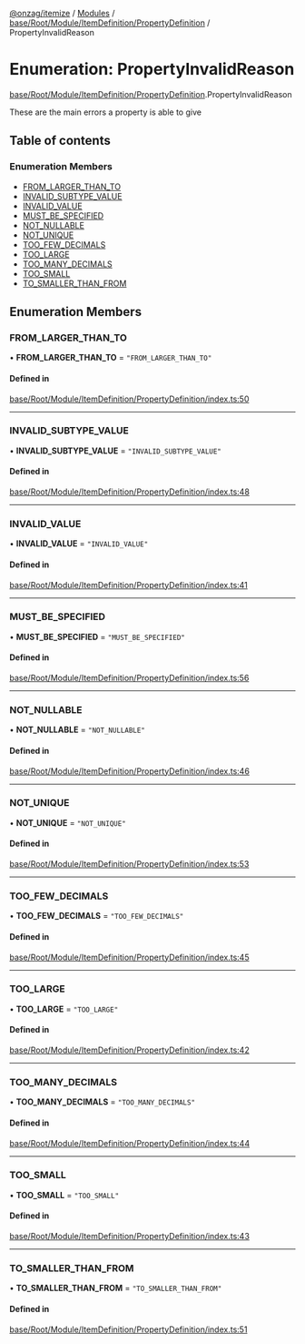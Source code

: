 [@onzag/itemize](../README.md) / [Modules](../modules.md) / [base/Root/Module/ItemDefinition/PropertyDefinition](../modules/base_Root_Module_ItemDefinition_PropertyDefinition.md) / PropertyInvalidReason

# Enumeration: PropertyInvalidReason

[base/Root/Module/ItemDefinition/PropertyDefinition](../modules/base_Root_Module_ItemDefinition_PropertyDefinition.md).PropertyInvalidReason

These are the main errors a property is able to give

## Table of contents

### Enumeration Members

- [FROM\_LARGER\_THAN\_TO](base_Root_Module_ItemDefinition_PropertyDefinition.PropertyInvalidReason.md#from_larger_than_to)
- [INVALID\_SUBTYPE\_VALUE](base_Root_Module_ItemDefinition_PropertyDefinition.PropertyInvalidReason.md#invalid_subtype_value)
- [INVALID\_VALUE](base_Root_Module_ItemDefinition_PropertyDefinition.PropertyInvalidReason.md#invalid_value)
- [MUST\_BE\_SPECIFIED](base_Root_Module_ItemDefinition_PropertyDefinition.PropertyInvalidReason.md#must_be_specified)
- [NOT\_NULLABLE](base_Root_Module_ItemDefinition_PropertyDefinition.PropertyInvalidReason.md#not_nullable)
- [NOT\_UNIQUE](base_Root_Module_ItemDefinition_PropertyDefinition.PropertyInvalidReason.md#not_unique)
- [TOO\_FEW\_DECIMALS](base_Root_Module_ItemDefinition_PropertyDefinition.PropertyInvalidReason.md#too_few_decimals)
- [TOO\_LARGE](base_Root_Module_ItemDefinition_PropertyDefinition.PropertyInvalidReason.md#too_large)
- [TOO\_MANY\_DECIMALS](base_Root_Module_ItemDefinition_PropertyDefinition.PropertyInvalidReason.md#too_many_decimals)
- [TOO\_SMALL](base_Root_Module_ItemDefinition_PropertyDefinition.PropertyInvalidReason.md#too_small)
- [TO\_SMALLER\_THAN\_FROM](base_Root_Module_ItemDefinition_PropertyDefinition.PropertyInvalidReason.md#to_smaller_than_from)

## Enumeration Members

### FROM\_LARGER\_THAN\_TO

• **FROM\_LARGER\_THAN\_TO** = ``"FROM_LARGER_THAN_TO"``

#### Defined in

[base/Root/Module/ItemDefinition/PropertyDefinition/index.ts:50](https://github.com/onzag/itemize/blob/73e0c39e/base/Root/Module/ItemDefinition/PropertyDefinition/index.ts#L50)

___

### INVALID\_SUBTYPE\_VALUE

• **INVALID\_SUBTYPE\_VALUE** = ``"INVALID_SUBTYPE_VALUE"``

#### Defined in

[base/Root/Module/ItemDefinition/PropertyDefinition/index.ts:48](https://github.com/onzag/itemize/blob/73e0c39e/base/Root/Module/ItemDefinition/PropertyDefinition/index.ts#L48)

___

### INVALID\_VALUE

• **INVALID\_VALUE** = ``"INVALID_VALUE"``

#### Defined in

[base/Root/Module/ItemDefinition/PropertyDefinition/index.ts:41](https://github.com/onzag/itemize/blob/73e0c39e/base/Root/Module/ItemDefinition/PropertyDefinition/index.ts#L41)

___

### MUST\_BE\_SPECIFIED

• **MUST\_BE\_SPECIFIED** = ``"MUST_BE_SPECIFIED"``

#### Defined in

[base/Root/Module/ItemDefinition/PropertyDefinition/index.ts:56](https://github.com/onzag/itemize/blob/73e0c39e/base/Root/Module/ItemDefinition/PropertyDefinition/index.ts#L56)

___

### NOT\_NULLABLE

• **NOT\_NULLABLE** = ``"NOT_NULLABLE"``

#### Defined in

[base/Root/Module/ItemDefinition/PropertyDefinition/index.ts:46](https://github.com/onzag/itemize/blob/73e0c39e/base/Root/Module/ItemDefinition/PropertyDefinition/index.ts#L46)

___

### NOT\_UNIQUE

• **NOT\_UNIQUE** = ``"NOT_UNIQUE"``

#### Defined in

[base/Root/Module/ItemDefinition/PropertyDefinition/index.ts:53](https://github.com/onzag/itemize/blob/73e0c39e/base/Root/Module/ItemDefinition/PropertyDefinition/index.ts#L53)

___

### TOO\_FEW\_DECIMALS

• **TOO\_FEW\_DECIMALS** = ``"TOO_FEW_DECIMALS"``

#### Defined in

[base/Root/Module/ItemDefinition/PropertyDefinition/index.ts:45](https://github.com/onzag/itemize/blob/73e0c39e/base/Root/Module/ItemDefinition/PropertyDefinition/index.ts#L45)

___

### TOO\_LARGE

• **TOO\_LARGE** = ``"TOO_LARGE"``

#### Defined in

[base/Root/Module/ItemDefinition/PropertyDefinition/index.ts:42](https://github.com/onzag/itemize/blob/73e0c39e/base/Root/Module/ItemDefinition/PropertyDefinition/index.ts#L42)

___

### TOO\_MANY\_DECIMALS

• **TOO\_MANY\_DECIMALS** = ``"TOO_MANY_DECIMALS"``

#### Defined in

[base/Root/Module/ItemDefinition/PropertyDefinition/index.ts:44](https://github.com/onzag/itemize/blob/73e0c39e/base/Root/Module/ItemDefinition/PropertyDefinition/index.ts#L44)

___

### TOO\_SMALL

• **TOO\_SMALL** = ``"TOO_SMALL"``

#### Defined in

[base/Root/Module/ItemDefinition/PropertyDefinition/index.ts:43](https://github.com/onzag/itemize/blob/73e0c39e/base/Root/Module/ItemDefinition/PropertyDefinition/index.ts#L43)

___

### TO\_SMALLER\_THAN\_FROM

• **TO\_SMALLER\_THAN\_FROM** = ``"TO_SMALLER_THAN_FROM"``

#### Defined in

[base/Root/Module/ItemDefinition/PropertyDefinition/index.ts:51](https://github.com/onzag/itemize/blob/73e0c39e/base/Root/Module/ItemDefinition/PropertyDefinition/index.ts#L51)
